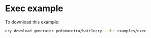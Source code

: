 # Exec example

To download this example:

```bash
cry download generator pedsmoreira/battlecry --dir examples/exec
```
